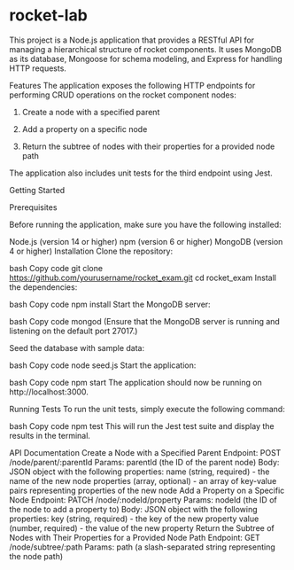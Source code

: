 # rocket-lab


This project is a Node.js application that provides a RESTful API for managing a hierarchical structure of rocket components. It uses MongoDB as its database, Mongoose for schema modeling, and Express for handling HTTP requests.

Features
The application exposes the following HTTP endpoints for performing CRUD operations on the rocket component nodes:

1. Create a node with a specified parent

2. Add a property on a specific node

3. Return the subtree of nodes with their properties for a provided node path

The application also includes unit tests for the third endpoint using Jest.


Getting Started

Prerequisites

Before running the application, make sure you have the following installed:

Node.js (version 14 or higher)
npm (version 6 or higher)
MongoDB (version 4 or higher)
Installation
Clone the repository:

bash
Copy code
git clone https://github.com/yourusername/rocket_exam.git
cd rocket_exam
Install the dependencies:

bash
Copy code
npm install
Start the MongoDB server:

bash
Copy code
mongod
(Ensure that the MongoDB server is running and listening on the default port 27017.)

Seed the database with sample data:

bash
Copy code
node seed.js
Start the application:

bash
Copy code
npm start
The application should now be running on http://localhost:3000.

Running Tests
To run the unit tests, simply execute the following command:

bash
Copy code
npm test
This will run the Jest test suite and display the results in the terminal.

API Documentation
Create a Node with a Specified Parent
Endpoint: POST /node/parent/:parentId
Params: parentId (the ID of the parent node)
Body: JSON object with the following properties:
name (string, required) - the name of the new node
properties (array, optional) - an array of key-value pairs representing properties of the new node
Add a Property on a Specific Node
Endpoint: PATCH /node/:nodeId/property
Params: nodeId (the ID of the node to add a property to)
Body: JSON object with the following properties:
key (string, required) - the key of the new property
value (number, required) - the value of the new property
Return the Subtree of Nodes with Their Properties for a Provided Node Path
Endpoint: GET /node/subtree/:path
Params: path (a slash-separated string representing the node path)
